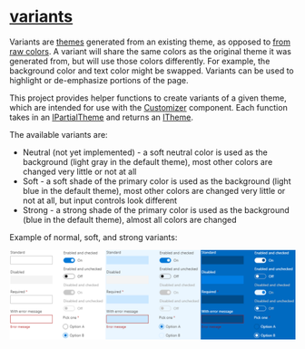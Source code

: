 # [variants](http://dev.office.com/fabric)

Variants are [themes](https://github.com/OfficeDev/office-ui-fabric-react/blob/master/ghdocs/Theming.md) generated from an existing theme, as opposed to [from raw colors](https://developer.microsoft.com/en-us/fabric#/styles/themegenerator). A variant will share the same colors as the original theme it was generated from, but will use those colors differently. For example, the background color and text color might be swapped. Variants can be used to highlight or de-emphasize portions of the page.

This project provides helper functions to create variants of a given theme, which are intended for use with the [Customizer](https://github.com/OfficeDev/office-ui-fabric-react/blob/master/packages/utilities/src/Customizer.tsx) component. Each function takes in an [IPartialTheme](https://github.com/OfficeDev/office-ui-fabric-react/blob/master/packages/styling/src/interfaces/ITheme.ts) and returns an [ITheme](https://github.com/OfficeDev/office-ui-fabric-react/blob/master/packages/styling/src/interfaces/ITheme.ts).

The available variants are:

* Neutral (not yet implemented) - a soft neutral color is used as the background (light gray in the default theme), most other colors are changed very little or not at all
* Soft - a soft shade of the primary color is used as the background (light blue in the default theme), most other colors are changed very little or not at all, but input controls look different
* Strong - a strong shade of the primary color is used as the background (blue in the default theme), almost all colors are changed

Example of normal, soft, and strong variants:

![example of variants](https://github.com/OfficeDev/office-ui-fabric-react/blob/master/packages/variants/example.png)